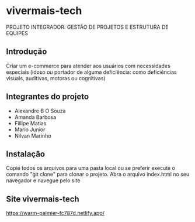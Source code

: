 # vivermais-tech
PROJETO INTEGRADOR: GESTÃO DE PROJETOS E ESTRUTURA DE EQUIPES

## Introdução
Criar um e-commerce para atender aos usuários com necessidades especiais (idoso ou portador de alguma deficiência: como deficiências visuais, auditivas, motoras ou cognitivas)

## Integrantes do projeto
- Alexandre B O Souza
- Amanda Barbosa
- Fillipe Matias
- Mario Junior
- Nilvan Marinho

## Instalação
Copie todos os arquivos para uma pasta local ou se preferir execute o comando "git clone" para clonar o projeto. Abra o arquivo index.html no seu navegador e navegue pelo site

## Site vivermais-tech
https://warm-palmier-fc787d.netlify.app/
